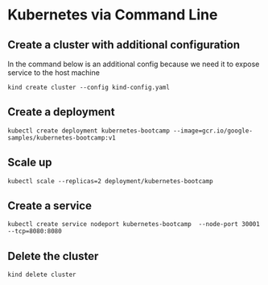 # Kubernetes via Command Line

## Create a cluster with additional configuration

In the command below is an additional config because we need it to expose service to the host machine

```
kind create cluster --config kind-config.yaml
```

## Create a deployment

```
kubectl create deployment kubernetes-bootcamp --image=gcr.io/google-samples/kubernetes-bootcamp:v1
```

## Scale up

```
kubectl scale --replicas=2 deployment/kubernetes-bootcamp
```

## Create a service

```
kubectl create service nodeport kubernetes-bootcamp  --node-port 30001 --tcp=8080:8080
```

## Delete the cluster

```
kind delete cluster
```
